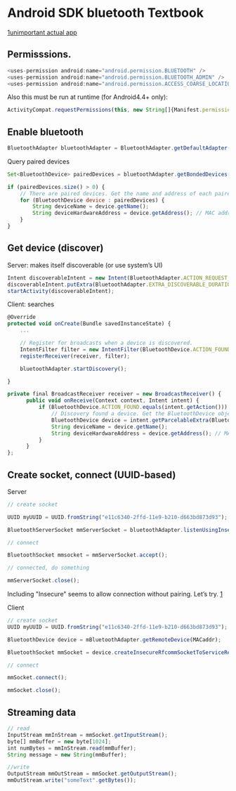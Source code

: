 # Android SDK bluetooth Textbook
[1][1][unimportant actual app][2]

## Permisssions.
```js
<uses-permission android:name="android.permission.BLUETOOTH" />
<uses-permission android:name="android.permission.BLUETOOTH_ADMIN" />
<uses-permission android:name="android.permission.ACCESS_COARSE_LOCATION" />
```

Also this must be run at runtime (for Android4.4+ only):
```js
ActivityCompat.requestPermissions(this, new String[]{Manifest.permission.ACCESS_COARSE_LOCATION}, 1);
```

## Enable bluetooth
```js
BluetoothAdapter bluetoothAdapter = BluetoothAdapter.getDefaultAdapter(); 
```

Query paired devices
```js
Set<BluetoothDevice> pairedDevices = bluetoothAdapter.getBondedDevices();

if (pairedDevices.size() > 0) {
	// There are paired devices. Get the name and address of each paired device.
	for (BluetoothDevice device : pairedDevices) {
		String deviceName = device.getName();
		String deviceHardwareAddress = device.getAddress(); // MAC address
	}
}
```

## Get device (discover)

Server: makes itself discoverable (or use system’s UI)
```js
Intent discoverableIntent = new Intent(BluetoothAdapter.ACTION_REQUEST_DISCOVERABLE);
discoverableIntent.putExtra(BluetoothAdapter.EXTRA_DISCOVERABLE_DURATION, 300);
startActivity(discoverableIntent);
```

Client: searches
```js
@Override
protected void onCreate(Bundle savedInstanceState) {
	...

	// Register for broadcasts when a device is discovered.
	IntentFilter filter = new IntentFilter(BluetoothDevice.ACTION_FOUND);
	registerReceiver(receiver, filter);

	bluetoothAdapter.startDiscovery();

}
```

```js
private final BroadcastReceiver receiver = new BroadcastReceiver() {
	  public void onReceive(Context context, Intent intent) {
	  	  if (BluetoothDevice.ACTION_FOUND.equals(intent.getAction())) {
	  	  	  // Discovery found a device. Get the BluetoothDevice object and its info from the Intent.
	  	  	  BluetoothDevice device = intent.getParcelableExtra(BluetoothDevice.EXTRA_DEVICE);
	  	  	  String deviceName = device.getName();
	  	  	  String deviceHardwareAddress = device.getAddress(); // MAC address
	  	  }
	  }
};
```

## Create socket, connect (UUID-based)

Server
```js
// create socket

UUID myUUID = UUID.fromString("e11c6340-2ffd-11e9-b210-d663bd873d93");

BluetoothServerSocket mmServerSocket = bluetoothAdapter.listenUsingInsecureRfcommWithServiceRecord(NAME, MY_UUID);

// connect

BluetoothSocket mmsocket = mmServerSocket.accept();

// connected, do something

mmServerSocket.close();
```
Including "Insecure" seems to allow connection without pairing. Let’s try. [1][3]

Client
```js
// create socket
UUID myUUID = UUID.fromString("e11c6340-2ffd-11e9-b210-d663bd873d93");

BluetoothDevice device = mBluetoothAdapter.getRemoteDevice(MACaddr);

BluetoothSocket mmSocket = device.createInsecureRfcommSocketToServiceRecord()); // hard-code UUID

// connect

mmSocket.connect();

mmSocket.close();
```

## Streaming data
```js
// read
InputStream mmInStream = mmSocket.getInputStream();
byte[] mmBuffer = new byte[1024];
int numBytes = mmInStream.read(mmBuffer);
String message = new String(mmBuffer);

//write
OutputStream mmOutStream = mmSocket.getOutputStream();
mmOutStream.write("someText".getBytes());
```


[1]:	https://developer.android.com/guide/topics/connectivity/bluetooth
[2]:	https://code.tutsplus.com/tutorials/create-a-bluetooth-scanner-with-androids-bluetooth-api--cms-24084
[3]:	https://stackoverflow.com/questions/35953413/bluetooth-connect-without-pairing